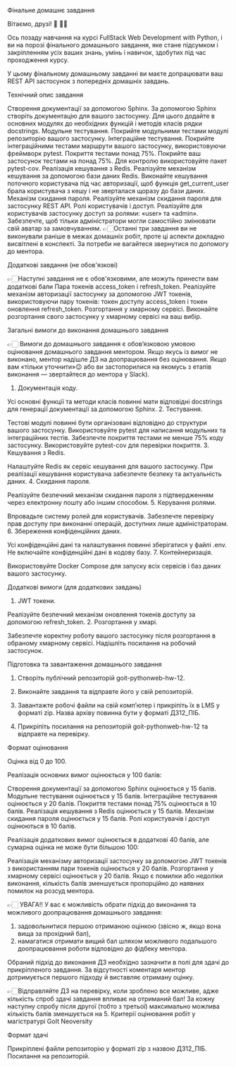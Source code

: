 Фінальне домашнє завдання

Вітаємо, друзі! 🙂 ✋🏼

Ось позаду навчання на курсі FullStack Web Development with Python, і ви на порозі фінального домашнього завдання, яке стане підсумком і закріпленням усіх ваших знань, умінь і навичок, здобутих під час проходження курсу.

У цьому фінальному домашньому завданні ви маєте допрацювати ваш REST API застосунок з попередніх домашніх завдань.

Технічний опис завдання

Створення документації за допомогою Sphinx. За допомогою Sphinx створіть документацію для вашого застосунку. Для цього додайте в основних модулях до необхідних функцій і методів класів рядки docstrings.
Модульне тестування. Покрийте модульними тестами модулі репозиторію вашого застосунку.
Інтеграційне тестування. Покрийте інтеграційними тестами маршрути вашого застосунку, використовуючи фреймворк pytest.
Покриття тестами понад 75%. Покрийте ваш застосунок тестами на понад 75%. Для контролю використовуйте пакет pytest-cov.
Реалізація кешування з Redis. Реалізуйте механізм кешування за допомогою бази даних Redis. Виконайте кешування поточного користувача під час авторизації, щоб функція get_current_user брала користувача з кешу і не зверталася щоразу до бази даних.
Механізм скидання пароля. Реалізуйте механізм скидання пароля для застосунку REST API.
Ролі користувачів і доступ. Реалізуйте для користувачів застосунку доступ за ролями: «user» та «admin». Забезпечте, щоб тільки адміністратори могли самостійно змінювати свій аватар за замовчуванням.
👉🏻Останні три завдання ви не виконували раніше в межах домашніх робіт, проте ці аспекти докладно висвітлені в конспекті. За потреби не вагайтеся звернутися по допомогу до ментора.

Додаткові завдання (не обов'язкові)

👉🏻Наступні завдання не є обов'язковими, але можуть принести вам додаткові бали
Пара токенів access_token і refresh_token. Реалізуйте механізм авторизації застосунку за допомогою JWT токенів, використовуючи пару токенів: токен доступу access_token і токен оновлення refresh_token.
Розгортання у хмарному сервісі. Виконайте розгортання свого застосунку у хмарному сервісі на ваш вибір.

Загальні вимоги до виконання домашнього завдання

👉🏻 Вимоги до домашнього завдання є обов’язковою умовою оцінювання домашнього завдання ментором. Якщо якусь із вимог не виконано, ментор надішле ДЗ на доопрацювання без оцінювання. Якщо вам «тільки уточнити»😉 або ви застопорилися на якомусь з етапів виконання — звертайтеся до ментора у Slack).

1. Документація коду.

Усі основні функції та методи класів повинні мати відповідні docstrings для генерації документації за допомогою Sphinx. 2. Тестування.

Тестові модулі повинні бути організовані відповідно до структури вашого застосунку.
Використовуйте pytest для написання модульних та інтеграційних тестів.
Забезпечте покриття тестами не менше 75% коду застосунку. Використовуйте pytest-cov для перевірки покриття. 3. Кешування з Redis.

Налаштуйте Redis як сервіс кешування для вашого застосунку.
При реалізації кешування користувача забезпечте безпеку та актуальність даних. 4. Скидання пароля.

Реалізуйте безпечний механізм скидання пароля з підтвердженням через електронну пошту або іншим способом. 5. Керування ролями.

Впровадьте систему ролей для користувачів.
Забезпечте перевірку прав доступу при виконанні операцій, доступних лише адміністраторам. 6. Збереження конфіденційних даних.

Усі конфіденційні дані та налаштування повинні зберігатися у файлі .env. Не включайте конфіденційні дані в кодову базу. 7. Контейнеризація.

Використовуйте Docker Compose для запуску всіх сервісів і баз даних вашого застосунку.

Додаткові вимоги (для додаткових завдань)

1. JWT токени.

Реалізуйте безпечний механізм оновлення токенів доступу за допомогою refresh_token. 2. Розгортання у хмарі.

Забезпечте коректну роботу вашого застосунку після розгортання в обраному хмарному сервісі.
Надішліть посилання на робочий застосунок.

Підготовка та завантаження домашнього завдання

1. Створіть публічний репозиторій goit-pythonweb-hw-12.

2. Виконайте завдання та відправте його у свій репозиторій.

3. Завантажте робочі файли на свій комп’ютер і прикріпіть їх в LMS у форматі zip. Назва архіву повинна бути у форматі ДЗ12_ПІБ.

4. Прикріпіть посилання на репозиторій goit-pythonweb-hw-12 та відправте на перевірку.

Формат оцінювання

Оцiнка вiд 0 до 100.

Реалізація основних вимог оцінюється у 100 балів:

Створення документації за допомогою Sphinx оцінюється у 15 балів.
Модульне тестування оцінюється у 15 балів.
Інтеграційне тестування оцінюється у 20 балів.
Покриття тестами понад 75% оцінюється в 10 балів.
Реалізація кешування з Redis оцінюється у 15 балів.
Механізм скидання пароля оцінюється у 15 балів.
Ролі користувачів і доступ оцінюються в 10 балів.

Реалізація додаткових вимог оцінюється в додаткові 40 балів, але сумарна оцінка не може бути більшою 100:

Реалізація механізму авторизації застосунку за допомогою JWT токенів з використанням пари токенів оцінюється у 20 балів.
Розгортання у хмарному сервісі оцінюється у 20 балів.
Якщо є помилки або недоліки виконання, кількість балів зменшується пропорційно до наявних помилок на розсуд ментора.

👉🏻
УВАГА!!
У вас є можливість обрати підхід до виконання та можливого доопрацювання домашнього завдання:

1. задовольнитися першою отриманою оцінкою (звісно ж, якщо вона вища за прохідний бал),
2. намагатися отримати вищий бал шляхом можливого подальшого доопрацювання роботи відповідно до фідбеку ментора.

Обраний підхід до виконання ДЗ необхідно зазначити в полі для здачі до прикріпленого завдання. За відсутності коментаря ментор дотримується першого підходу й виставляє отриману оцінку.

👉🏻Відправляйте ДЗ на перевірку, коли зроблено все можливе, адже кількість спроб здачі завдання впливає на отриманий бал! За кожну наступну спробу після другої (тобто з третьої) максимально можлива кількість балів зменшується на 5. Критерії оцінювання робіт у магістратурі GoIt Neoversity

Формат здачі

Прикріплені файли репозиторію у форматі zip з назвою ДЗ12_ПІБ.
Посилання на репозиторій.
